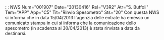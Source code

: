  :  : NWS Num="001907" Date="20130416" Rel="V3R2" Atr="S. Buffoli" Tem="APP" App="C5" Tit="Rinvio Spesometro" Sts="20"
Con questa NWS si informa che in data 15/04/2013 l'agenzia delle entrate ha emesso un comunicato stampa in cui si informa che la comunicazione dello spesometro (in scadenza al 30/04/2013) è stata
rinviata a data da destinarsi.
